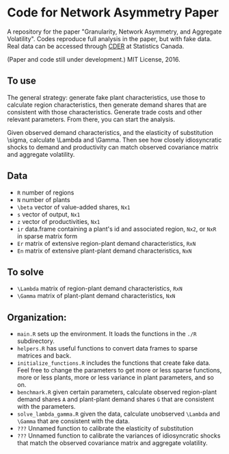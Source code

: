 # Code for Network Asymmetry Paper

A repository for the paper "Granularity, Network Asymmetry, and Aggregate Volatility". Codes reproduce full analysis in the paper, but with fake data. Real data can be accessed through [CDER](http://www.statcan.gc.ca/eng/cder/data) at Statistics Canada.

(Paper and code still under development.) MIT License, 2016.

## To use

The general strategy: generate fake plant characteristics, use those to calculate region characteristics, then generate demand shares that are consistent with those characteristics. Generate trade costs and other relevant parameters. From there, you can start the analysis. 

Given observed demand characteristics, and the elasticity of substitution \sigma, calculate \Lambda and \Gamma. Then see how closely idiosyncratic shocks to demand and productivity can match observed covariance matrix and aggregate volatility.

## Data

* ```R``` number of regions
* ```N``` number of plants
* ```\beta``` vector of value-added shares, ```Nx1```
* ```s``` vector of output, ```Nx1```
* ```z``` vector of productivities, ```Nx1```
* ```ir``` data.frame containing a plant's id and associated region, ```Nx2```, or ```NxR``` in sparse matrix form
* ```Er``` matrix of extensive region-plant demand characteristics, ```RxN```
* ```En``` matrix of extensive plant-plant demand characteristics, ```NxN```

## To solve

* ```\Lambda``` matrix of region-plant demand characteristics, ```RxN```
* ```\Gamma``` matrix of plant-plant demand characteristics, ```NxN```


## Organization:

* ```main.R``` sets up the environment. It loads the functions in the ```./R``` subdirectory.
* ```helpers.R``` has useful functions to convert data frames to sparse matrices and back.
* ```initialize_functions.R``` includes the functions that create fake data. Feel free to change the parameters to get more or less sparse functions, more or less plants, more or less variance in plant parameters, and so on.
* ```benchmark.R``` given certain parameters, calculate observed region-plant demand shares ```A``` and plant-plant demand shares ```G``` that are consistent with the parameters.
* ```solve_lambda_gamma.R``` given the data, calculate unobserved ```\Lambda``` and ```\Gamma``` that are consistent with the data.
* ```???``` Unnamed function to calibrate the elasticity of substitution
* ```???``` Unnamed function to calibrate the variances of idiosyncratic shocks that match the observed covariance matrix and aggregate volatility.




